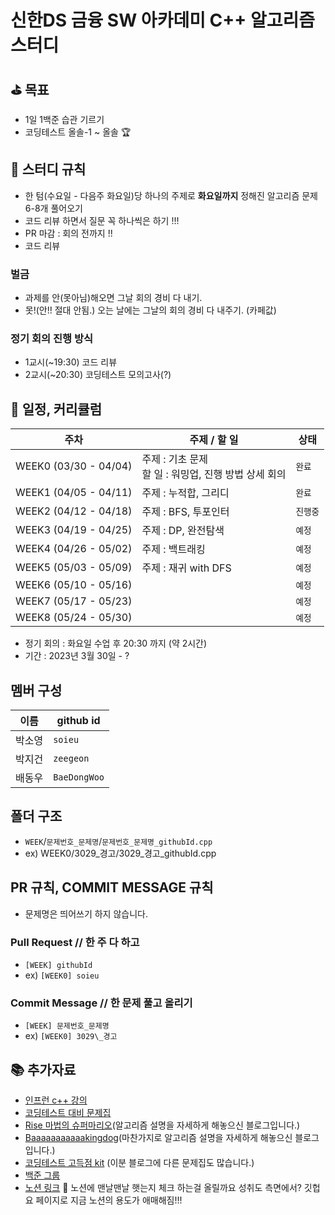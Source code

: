 # 신한DS 금융 SW 아카데미 C++ 알고리즘 스터디

## ⛳ 목표

-   1일 1백준 습관 기르기
-   코딩테스트 올솔-1 ~ 올솔 🏆

## 📜 스터디 규칙

-   한 텀(수요일 - 다음주 화요일)당 하나의 주제로 **화요일까지** 정해진 알고리즘 문제 6-8개 풀어오기
-   코드 리뷰 하면서 질문 꼭 하나씩은 하기 !!!
-   PR 마감 : 회의 전까지 !!
-   코드 리뷰

### 벌금 
- 과제를 안(못아님)해오면 그날 회의 경비 다 내기. 
- 못!(안!! 절대 안됨.) 오는 날에는 그날의 회의 경비 다 내주기. (카페값)

### 정기 회의 진행 방식

-   1교시(~19:30) 코드 리뷰
-   2교시(~20:30) 코딩테스트 모의고사(?)

## 📆 일정, 커리큘럼

| **주차**              | **주제 / 할 일**                                                  | **상태**  |
| --------------------- | ----------------------------------------------------------------- | --------- |
| WEEK0 (03/30 - 04/04) | 주제 : 기초 문제 <br> 할 일 : 워밍업, 진행 방법 상세 회의 | `완료` |
| WEEK1 (04/05 - 04/11) | 주제 : 누적합, 그리디 | `완료`    |
| WEEK2 (04/12 - 04/18) | 주제 : BFS, 투포인터 | `진행중`    |
| WEEK3 (04/19 - 04/25) | 주제 : DP, 완전탐색  | `예정`    |
| WEEK4 (04/26 - 05/02) | 주제 : 백트래킹  | `예정`    |
| WEEK5 (05/03 - 05/09) | 주제 : 재귀 with DFS  | `예정`    |
| WEEK6 (05/10 - 05/16) |                                                                   | `예정`    |
| WEEK7 (05/17 - 05/23) |                                                                   | `예정`    |
| WEEK8 (05/24 - 05/30) |                                                                   | `예정`    |

-   정기 회의 : 화요일 수업 후 20:30 까지 (약 2시간)
-   기간 : 2023년 3월 30일 - ?

## 멤버 구성

| **이름** | **github id** |
| -------- | ------------- |
| 박소영   | `soieu`       |
| 박지건   | `zeegeon`     |
| 배동우   | `BaeDongWoo`  |

## 폴더 구조

-   `WEEK`/`문제번호_문제명`/`문제번호_문제명_githubId.cpp`
-   ex) WEEK0/3029\_경고/3029\_경고\_githubId.cpp

## PR 규칙, COMMIT MESSAGE 규칙

- 문제명은 띄어쓰기 하지 않습니다.

### Pull Request // 한 주 다 하고

-   `[WEEK] githubId`
-   ex) `[WEEK0] soieu`

### Commit Message // 한 문제 풀고 올리기

-   `[WEEK] 문제번호_문제명`
-   ex) `[WEEK0] 3029\_경고`

## 📚 추가자료

-   [인프런 c++ 강의](https://www.inflearn.com/course/10주완성-코딩테스트-큰돌#reviews)
-   [코딩테스트 대비 문제집](https://github.com/tony9402/baekjoon)
-   [Rise 마법의 슈퍼마리오](https://m.blog.naver.com/kks227)(알고리즘 설명을 자세하게 해놓으신 블로그입니다.)
-   [Baaaaaaaaaaakingdog](https://blog.encrypted.gg/)(마찬가지로 알고리즘 설명을 자세하게 해놓으신 블로그입니다.)
-   [코딩테스트 고득점 kit](https://covenant.tistory.com/145) (이분 블로그에 다른 문제집도 많습니다.)
-   [백준 그룹](https://www.acmicpc.net/group/17444)
-   [노션 링크](https://maroon-office-dea.notion.site/DS-SW-C-5892c113e16f4c7a9a3b7de4a1a0f1c9)
🤔 노션에 맨날맨날 햇는지 체크 하는걸 올릴까요 성취도 측면에서? 깃헙 요 페이지로 지금 노션의 용도가 애매해짐!!!
